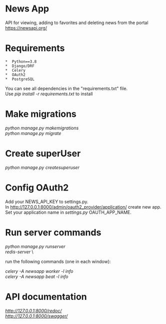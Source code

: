 # News App

API for viewing, adding to favorites and deleting news from the portal https://newsapi.org/

# Requirements
    *  Python==3.8
    *  Django/DRF
    *  Celery
    *  OAuth2
    *  PostgreSQL

You can see all dependencies in the "requirements.txt" file.  
Use *pip install -r requirements.txt* to install

# Make migrations

*python manage.py makemigrations*  \
*python manage.py migrate*

# Create superUser

*python manage.py createsuperuser*

# Config OAuth2

Add your NEWS_API_KEY to settings.py. \
In http://127.0.0.1:8000/admin/oauth2_provider/application/ create new app. \
Set your application name in *settings.py* OAUTH_APP_NAME.

# Run server commands

*python manage.py runserver* \
*redis-server* \

run the following commands (one in each window):

*celery -A newsapp worker -l info* \
*celery -A newsapp beat -l info*

# API documentation
*http://127.0.0.1:8000/redoc/* \
*http://127.0.0.1:8000/swagger/*
